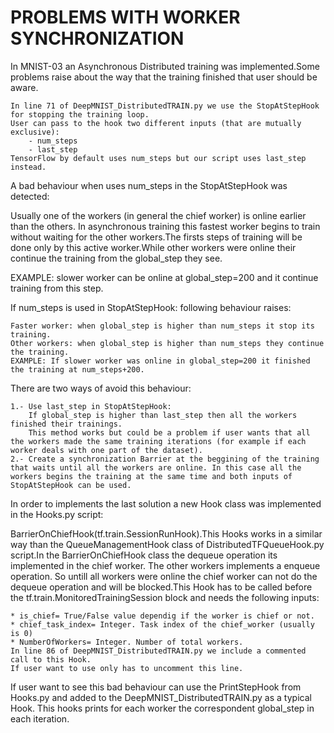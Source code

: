 # PROBLEMS WITH WORKER SYNCHRONIZATION

In MNIST-03 an Asynchronous Distributed training was implemented.Some problems raise about the way that the training finished that user should be aware.

	In line 71 of DeepMNIST_DistributedTRAIN.py we use the StopAtStepHook for stopping the training loop.
	User can pass to the hook two different inputs (that are mutually exclusive):
		- num_steps
		- last_step	
	TensorFlow by default uses num_steps but our script uses last_step instead. 
	
A bad behaviour when uses num_steps in the StopAtStepHook was detected:

Usually one of the workers (in general the chief worker) is online earlier than the others. In asynchronous training this fastest worker begins to train without waiting for the other workers.The firsts steps of training will be done only by this active worker.While other workers were online their continue the training from the global_step they see.

EXAMPLE: 
	slower worker can be online at global_step=200 and it continue training from this step.

If num_steps is used in StopAtStepHook: following behaviour raises:

	Faster worker: when global_step is higher than num_steps it stop its training.
	Other workers: when global_step is higher than num_steps they continue the training.
	EXAMPLE: If slower worker was online in global_step=200 it finished the training at num_steps+200.
There are two ways of avoid this behaviour:
		
	1.- Use last_step in StopAtStepHook:
		If global_step is higher than last_step then all the workers finished their trainings. 
		This method works but could be a problem if user wants that all the workers made the same training iterations (for example if each worker deals with one part of the dataset).
	2.- Create a synchronization Barrier at the beggining of the training that waits until all the workers are online. In this case all the workers begins the training at the same time and both inputs of StopAtStepHook can be used.

In order to implements the last solution a new Hook class was implemented in the Hooks.py script:

BarrierOnChiefHook(tf.train.SessionRunHook).This Hooks works in a similar way than the QueueManagementHook class of DistributedTFQueueHook.py script.In the BarrierOnChiefHook class the dequeue operation its implemented in the chief worker. The other workers implements a enqueue operation. So untill all workers were online the chief worker can not do the dequeue operation and will be blocked.This Hook has to be called before the tf.train.MonitoredTrainingSession block and needs the following inputs:

	* is_chief= True/False value dependig if the worker is chief or not.
	* chief_task_index= Integer. Task index of the chief_worker (usually is 0)
	* NumberOfWorkers= Integer. Number of total workers.
	In line 86 of DeepMNIST_DistributedTRAIN.py we include a commented call to this Hook.
	If user want to use only has to uncomment this line. 
If user want to see this bad behaviour can use the PrintStepHook from Hooks.py and added to the DeepMNIST_DistributedTRAIN.py as a typical Hook. This hooks prints for each worker the correspondent global_step in each iteration.


